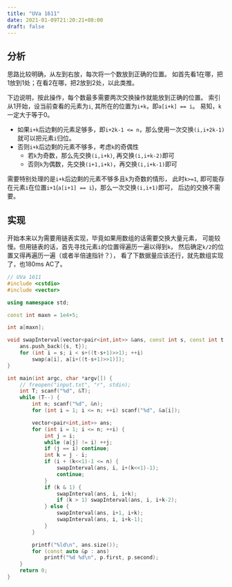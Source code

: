 ```yaml
---
title: "UVa 1611"
date: 2021-01-09T21:20:21+08:00
draft: false
---
```


## 分析

思路比较明确，从左到右放，每次将一个数放到正确的位置。
如首先看1在哪，把1放到1处；在看2在哪，把2放到2处，以此类推。

下边说明，按此操作，每个数最多需要两次交换操作就能放到正确的位置。
索引从1开始，设当前查看的元素为`i`, 其所在的位置为`i+k`，即`a[i+k] == i`。
易知，`k`一定大于等于0。
- 如果`i+k`后边剩的元素足够多，即`i+2k-1 <= n`，那么使用一次交换`(i,i+2k-1)`就可以把元素`i`归位。
- 否则`i+k`后边剩的元素不够多，考虑`k`的奇偶性
    - 若`k`为奇数，那么先交换`(i,i+k)`, 再交换`(i,i+k-2)`即可
    - 否则`k`为偶数，先交换`(i+1,i+k)`，再交换`(i,i+k-1)`即可

需要特别处理的是`i+k`后边剩的元素不够多且`k`为奇数的情形，
此时`k>=1`, 即可能存在元素`i`在位置`i+1`(`a[i+1] == i`)，那么一次交换`(i,i+1)`即可，
后边的交换不需要。

## 实现

开始本来以为需要用链表实现，毕竟如果用数组的话需要交换大量元素，
可能较慢。但用链表的话，首先寻找元素`i`的位置得遍历一遍以得到`k`，
然后确定`k/2`的位置又得再遍历一遍（或者半倍速指针？），
看了下数据量应该还行，就先数组实现了，也180ms AC了。

```cpp
// UVa 1611
#include <cstdio>
#include <vector>

using namespace std;

const int maxn = 1e4+5;

int a[maxn];

void swapInterval(vector<pair<int,int>> &ans, const int s, const int t) {
    ans.push_back({s, t});
    for (int i = s; i < s+((t-s+1)>>1); ++i)
        swap(a[i], a[i+((t-s+1)>>1)]);
}

int main(int argc, char *argv[]) {
    // freopen("input.txt", "r", stdin);
    int T; scanf("%d", &T);
    while (T--) {
        int n; scanf("%d", &n);
        for (int i = 1; i <= n; ++i) scanf("%d", &a[i]);

        vector<pair<int,int>> ans;
        for (int i = 1; i <= n; ++i) {
            int j = i;
            while (a[j] != i) ++j;
            if (j == i) continue;
            int k = j - i;
            if (i + (k<<1)-1 <= n) {
                swapInterval(ans, i, i+(k<<1)-1);
                continue;
            }
            if (k & 1) {
                swapInterval(ans, i, i+k);
                if (k > 1) swapInterval(ans, i, i+k-2);
            } else {
                swapInterval(ans, i+1, i+k);
                swapInterval(ans, i, i+k-1);
            }
        }

        printf("%ld\n", ans.size());
        for (const auto &p : ans)
            printf("%d %d\n", p.first, p.second);
    }
    return 0;
}
```

